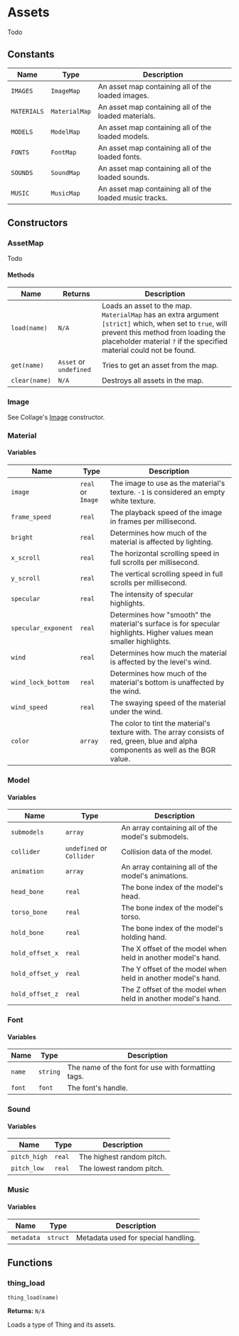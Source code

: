 # Assets

Todo

## Constants

| Name | Type | Description |
| ---- | ---- | ----------- |
| `IMAGES` | `ImageMap` | An asset map containing all of the loaded images. |
| `MATERIALS` | `MaterialMap` | An asset map containing all of the loaded materials. |
| `MODELS` | `ModelMap` | An asset map containing all of the loaded models. |
| `FONTS` | `FontMap` | An asset map containing all of the loaded fonts. |
| `SOUNDS` | `SoundMap` | An asset map containing all of the loaded sounds. |
| `MUSIC` | `MusicMap` | An asset map containing all of the loaded music tracks. |

## Constructors

### AssetMap

Todo

#### Methods

| Name | Returns | Description |
| ---- | ------- | ----------- |
| `load(name)` | `N/A` | Loads an asset to the map. `MaterialMap` has an extra argument `[strict]` which, when set to `true`, will prevent this method from loading the placeholder material `?` if the specified material could not be found. |
| `get(name)` | `Asset` or `undefined` | Tries to get an asset from the map. |
| `clear(name)` | `N/A` | Destroys all assets in the map. |

### Image

See Collage's [Image](https://tabularelf.com/docs/collage/#/0.3.0/collage-image) constructor.

### Material

#### Variables

| Name | Type | Description |
| ---- | ---- | ----------- |
| `image` | `real` or `Image` | The image to use as the material's texture. `-1` is considered an empty white texture. |
| `frame_speed` | `real` | The playback speed of the image in frames per millisecond. |
| `bright` | `real` | Determines how much of the material is affected by lighting. |
| `x_scroll` | `real` | The horizontal scrolling speed in full scrolls per millisecond. |
| `y_scroll` | `real` | The vertical scrolling speed in full scrolls per millisecond. |
| `specular` | `real` | The intensity of specular highlights. |
| `specular_exponent` | `real` | Determines how "smooth" the material's surface is for specular highlights. Higher values mean smaller highlights. |
| `wind` | `real` | Determines how much the material is affected by the level's wind. |
| `wind_lock_bottom` | `real` | Determines how much of the material's bottom is unaffected by the wind. |
| `wind_speed` | `real` | The swaying speed of the material under the wind. |
| `color` | `array` | The color to tint the material's texture with. The array consists of red, green, blue and alpha components as well as the BGR value. |

### Model

#### Variables

| Name | Type | Description |
| ---- | ---- | ----------- |
| `submodels` | `array` | An array containing all of the model's submodels. |
| `collider` | `undefined` or `Collider` | Collision data of the model. |
| `animation` | `array` | An array containing all of the model's animations. |
| `head_bone` | `real` | The bone index of the model's head. |
| `torso_bone` | `real` | The bone index of the model's torso. |
| `hold_bone` | `real` | The bone index of the model's holding hand. |
| `hold_offset_x` | `real` | The X offset of the model when held in another model's hand. |
| `hold_offset_y` | `real` | The Y offset of the model when held in another model's hand. |
| `hold_offset_z` | `real` | The Z offset of the model when held in another model's hand. |

### Font

#### Variables

| Name | Type | Description |
| ---- | ---- | ----------- |
| `name` | `string` | The name of the font for use with formatting tags. |
| `font` | `font` | The font's handle. |

### Sound

#### Variables

| Name | Type | Description |
| ---- | ---- | ----------- |
| `pitch_high` | `real` | The highest random pitch. |
| `pitch_low` | `real` | The lowest random pitch. |

### Music

#### Variables

| Name | Type | Description |
| ---- | ---- | ----------- |
| `metadata` | `struct` | Metadata used for special handling. |

## Functions

### thing_load

`thing_load(name)`

**Returns:** `N/A`

Loads a type of Thing and its assets.